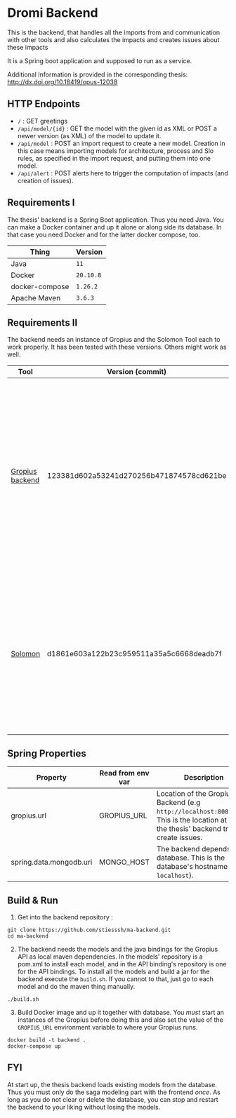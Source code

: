 # Dromi Backend
This is the backend, that handles all the imports from and communication with other tools and also calculates the impacts and creates issues about these impacts

It is a Spring boot application and supposed to run as a service.

Additional Information is provided in the corresponding thesis: http://dx.doi.org/10.18419/opus-12038

## HTTP Endpoints 

* `/` : GET greetings
* `/api/model/{id}` : GET the model with the given id as XML or POST a newer version (as XML) of the model to update it.
* `/api/model` : POST an import request to create a new model. Creation in this case means importing models for architecture, process and Slo rules, as specified in the import request, and putting them into one model. 
* `/api/alert` : POST alerts here to trigger the computation of impacts (and creation of issues). 

## Requirements I

The thesis' backend is a Spring Boot application. 
Thus you need Java. 
You can make a Docker container and up it alone or along side its database. 
In that case you need Docker and for the latter docker compose, too.

Thing           | Version   
----------------|-----------
Java            | `11`
Docker          | `20.10.8`
docker-compose  | `1.26.2`
Apache Maven    | `3.6.3`


## Requirements II
The backend needs an instance of Gropius and the Solomon Tool each to work properly. 
It has been tested with these versions. 
Others might work as well.

Tool            | Version (commit)  | Purpose
----------------|-------------------|--------------------------------------
[Gropius backend](https://github.com/ccims/ccims-backend-gql) | 123381d602a53241d270256b471874578cd621be | Cross-component issue management tool. For us, it provides the architecture and manages the issues we create. If there is not yet any architecture you must add one yourself. When adding a new architecture, it might be recommendable to also run the [Gropius frontend](https://github.com/ccims/ccims-frontend).
[Solomon](https://github.com/ccims/solomon) | d1861e603a122b23c959511a35a5c6668deadb7f | Sla management tool. For us, it provides the slo rules. If there are not yet any Slo rules, you must add them yourself. When adding new Slo rules, it might be recommendable to also run the front end. Otherwise, the back end is sufficient.


## Spring Properties

Property    | Read from env var | Description
------------|-------------------|----------------
gropius.url | GROPIUS_URL       | Location of the Gropius Backend (e.g `http://localhost:8080/api`). This is the location at which the thesis' backend tries to create issues. 
spring.data.mongodb.uri | MONGO_HOST | The backend depends on a database. This is the database's hostname (e.g. `localhost`).


## Build & Run

1. Get into the backend repository : 
```
git clone https://github.com/stiesssh/ma-backend.git
cd ma-backend
```
2. The backend needs the models and the java bindings for the Gropius API as local maven dependencies. 
In the models' repository is a pom.xml to install each model, and in the API binding's repository is one for the API bindings. 
To install all the models and build a jar for the backend execute the `build.sh`.
If you cannot to that, just go to each model and do the maven thing manually. 
```
./build.sh
```

3. Build Docker image and up it together with database. You *must* start an instances of the Gropius before doing this and also set the value of the `GROPIUS_URL` environment variable to where your Gropius runs. 
```
docker build -t backend .
docker-compose up 
```

## FYI
At start up, the thesis backend loads existing models from the database. 
Thus you must only do the saga modeling part with the frontend *once*. 
As long as you do not clear or delete the database, you can stop and restart the backend to your liking without losing the models. 
